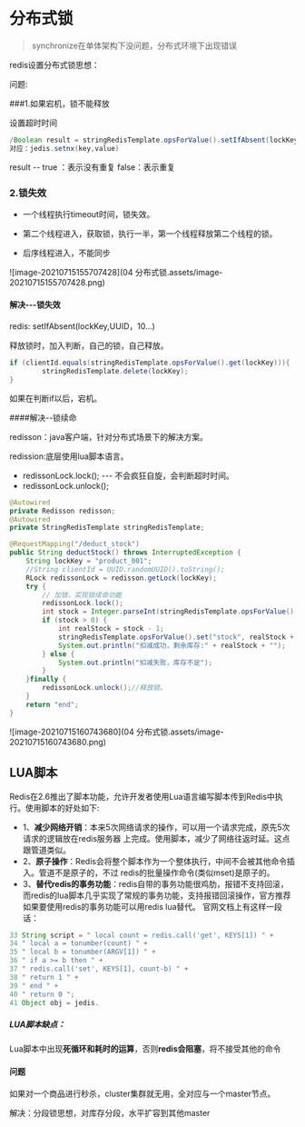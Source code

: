 # 分布式锁

> synchronize在单体架构下没问题，分布式环境下出现错误

redis设置分布式锁思想：

问题:

###1.如果宕机，锁不能释放

设置超时时间

```java
/Boolean result = stringRedisTemplate.opsForValue().setIfAbsent(lockKey, clientId, 30, TimeUnit.SECONDS); //超时时间
对应：jedis.setnx(key,value)
```

result -- true ：表示没有重复          false：表示重复

### 2.锁失效

* 一个线程执行timeout时间，锁失效。

* 第二个线程进入，获取锁，执行一半，第一个线程释放第二个线程的锁。

* 后序线程进入，不能同步

![image-20210715155707428](04 分布式锁.assets/image-20210715155707428.png)

#### 解决---锁失效

redis: setIfAbsent(lockKey,UUID，10...)

释放锁时，加入判断，自己的锁，自己释放。

```java
if (clientId.equals(stringRedisTemplate.opsForValue().get(lockKey))){
        stringRedisTemplate.delete(lockKey);
}
```

如果在判断if以后，宕机。 

####解决--锁续命



redisson：java客户端，针对分布式场景下的解决方案。

redission:底层使用lua脚本语言。

* redissonLock.lock();  --- 不会疯狂自旋，会判断超时时间。
* redissonLock.unlock();

```java
@Autowired
private Redisson redisson;
@Autowired
private StringRedisTemplate stringRedisTemplate;

@RequestMapping("/deduct_stock")
public String deductStock() throws InterruptedException {
    String lockKey = "product_001";
    //String clientId = UUID.randomUUID().toString();
    RLock redissonLock = redisson.getLock(lockKey);
    try {
        // 加锁，实现锁续命功能
        redissonLock.lock();
        int stock = Integer.parseInt(stringRedisTemplate.opsForValue().get("stock")); // jedis.get("stock")
        if (stock > 0) {
            int realStock = stock - 1;
            stringRedisTemplate.opsForValue().set("stock", realStock + ""); // jedis.set(key,value)
            System.out.println("扣减成功，剩余库存:" + realStock + "");
        } else {
            System.out.println("扣减失败，库存不足");
        }
    }finally {
        redissonLock.unlock();//释放锁。
    }
    return "end";
}
```

![image-20210715160743680](04 分布式锁.assets/image-20210715160743680.png)

## LUA脚本

Redis在2.6推出了脚本功能，允许开发者使用Lua语言编写脚本传到Redis中执行。使用脚本的好处如下:

* 1、**减少网络开销**：本来5次网络请求的操作，可以用一个请求完成，原先5次请求的逻辑放在redis服务器
  上完成。使用脚本，减少了网络往返时延。这点跟管道类似。
* 2、**原子操作**：Redis会将整个脚本作为一个整体执行，中间不会被其他命令插入。管道不是原子的，不过
  redis的批量操作命令(类似mset)是原子的。
* 3、**替代redis的事务功能**：redis自带的事务功能很鸡肋，报错不支持回滚，而redis的lua脚本几乎实现了常规的事务功能，支持报错回滚操作，官方推荐如果要使用redis的事务功能可以用redis lua替代。
  官网文档上有这样一段话：

```java
33 String script = " local count = redis.call('get', KEYS[1]) " +
34 " local a = tonumber(count) " +
35 " local b = tonumber(ARGV[1]) " +
36 " if a >= b then " +
37 " redis.call('set', KEYS[1], count‐b) " +
38 " return 1 " +
39 " end " +
40 " return 0 ";
41 Object obj = jedis.
```

##### LUA脚本缺点：

Lua脚本中出现**死循环和耗时的运算**，否则**redis会阻塞**，将不接受其他的命令

#### 问题

如果对一个商品进行秒杀，cluster集群就无用，全对应与一个master节点。

解决：分段锁思想，对库存分段，水平扩容到其他master